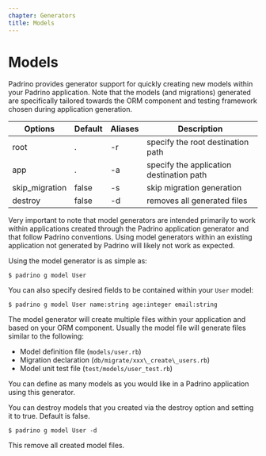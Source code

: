 ```yaml
---
chapter: Generators
title: Models
---
```


# Models

Padrino provides generator support for quickly creating new models within your
Padrino application. Note that the models (and migrations) generated are
specifically tailored towards the ORM component and testing framework chosen
during application generation.

Options         | Default | Aliases | Description
--------------- | ------- | ------- | ----------------------------------------
root            | .       | -r      | specify the root destination path
app             | .       | -a      | specify the application destination path
skip\_migration | false   | -s      | skip migration generation
destroy         | false   | -d      | removes all generated files

Very important to note that model generators are intended primarily to work
within applications created through the Padrino application generator and that
follow Padrino conventions. Using model generators within an existing
application not generated by Padrino will likely not work as expected.

Using the model generator is as simple as:

```shell
$ padrino g model User
```

You can also specify desired fields to be contained within your `User` model:

```shell
$ padrino g model User name:string age:integer email:string
```

The model generator will create multiple files within your application and based
on your ORM component. Usually the model file will generate files similar to the
following:

- Model definition file (`models/user.rb`)
- Migration declaration (`db/migrate/xxx\_create\_users.rb`)
- Model unit test file (`test/models/user_test.rb`)

You can define as many models as you would like in a Padrino application using
this generator.

You can destroy models that you created via the destroy option and setting it to
true. Default is false.

```shell
$ padrino g model User -d
```

This remove all created model files.
